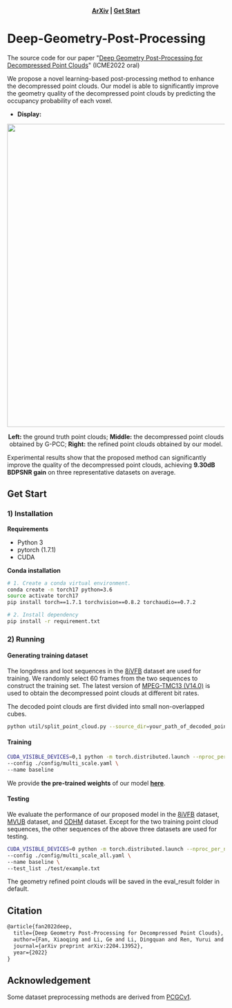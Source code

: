 <p align='center'>
  <b>
    <a href="https://arxiv.org/abs/2204.13952">ArXiv</a>
    | 
    <a href="#Get-Start">Get Start</a>
  </b>
</p> 


# Deep-Geometry-Post-Processing

The source code for our paper "[Deep Geometry Post-Processing for Decompressed Point Clouds](https://arxiv.org/abs/2204.13952)" (ICME2022 oral)

We propose a novel learning-based post-processing method to enhance the decompressed point clouds. Our model is able to significantly improve the geometry quality of the decompressed point clouds by predicting the occupancy probability of each voxel.

* **Display:**

<p align='center'>  
  <img src='https://user-images.githubusercontent.com/47820962/179795330-181c914f-d764-4f5e-bb95-a94a51ee5e74.png' width='700'/>
</p>
<p align='center'> 
  <b>Left:</b> the ground truth point clouds; <b>Middle:</b> the decompressed point clouds obtained by G-PCC; <b>Right:</b> the refined point clouds obtained by our model.
</p>

Experimental results show that the proposed method can significantly improve the quality of the decompressed point clouds, achieving <b>9.30dB BDPSNR gain</b> on three representative datasets on average.


## Get Start

### 1) Installation

**Requirements**

* Python 3
* pytorch (1.7.1)
* CUDA

**Conda installation**

```bash
# 1. Create a conda virtual environment.
conda create -n torch17 python=3.6
source activate torch17
pip install torch==1.7.1 torchvision==0.8.2 torchaudio==0.7.2

# 2. Install dependency
pip install -r requirement.txt
```


### 2) Running

#### Generating training dataset

The longdress and loot sequences in the [8iVFB](http://plenodb.jpeg.org/pc/8ilabs/) dataset are used for training. We randomly select 60 frames from the two sequences to construct the training set. The latest version of [MPEG-TMC13 (V14.0)](https://github.com/MPEGGroup/mpeg-pcc-tmc13) is used to obtain the decompressed point clouds at different bit rates.

The decoded point clouds are first divided into small non-overlapped cubes.

``` bash
python util/split_point_cloud.py --source_dir=your_path_of_decoded_point_clouds --save_dir=./traindata
```

#### Training

``` bash
CUDA_VISIBLE_DEVICES=0,1 python -m torch.distributed.launch --nproc_per_node=2 --master_port 12345 train.py \
--config ./config/multi_scale.yaml \
--name baseline
```

We provide **the pre-trained weights**  of our model **[here](https://drive.google.com/drive/folders/1e20NiP1eyWkDnaxp4lZ6JI8Ym_f5nYxE?usp=sharing)**.

#### Testing

We evaluate the performance of our proposed model in the [8iVFB](http://plenodb.jpeg.org/pc/8ilabs/) dataset, [MVUB](http://plenodb.jpeg.org/pc/microsoft/) dataset, and [ODHM](https://mpeg-pcc.org/index.php/pcc-content-database/owlii-dynamic-human-textured-mesh-sequence-dataset/) dataset. Except for the two training point cloud sequences, the other sequences of the above three datasets are used for testing.

``` bash
CUDA_VISIBLE_DEVICES=0 python -m torch.distributed.launch --nproc_per_node=1 --master_port 6789 test.py \
--config ./config/multi_scale_all.yaml \
--name baseline \
--test_list ./test/example.txt
```
The geometry refined point clouds will be saved in the eval_result folder in default.

## Citation

```tex
@article{fan2022deep,
  title={Deep Geometry Post-Processing for Decompressed Point Clouds},
  author={Fan, Xiaoqing and Li, Ge and Li, Dingquan and Ren, Yurui and Gao, Wei and Li, Thomas H},
  journal={arXiv preprint arXiv:2204.13952},
  year={2022}
}
```

## Acknowledgement 

Some dataset preprocessing methods are derived from [PCGCv1](https://github.com/NJUVISION/PCGCv1).
